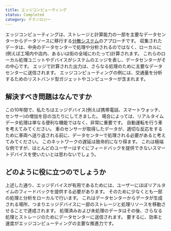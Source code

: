 ```yaml
---
title: エッジコンピューティング
status: Completed
category: テクノロジー
---
```


エッジコンピューティングは、ストレージと計算能力の一部を主要なデータセンターからデータソースに移行する[分散システム](/ja/distributed-systems/)のアプローチです。
収集されたデータは、中央のデータセンターで処理や分析されるのではなく、ローカルに(例えば工場内や店内、あるいは街の全域にわたって)計算されます。
これらのローカル処理ユニットやデバイスがシステムのエッジを表し、データセンターがその中心です。
エッジで計算された出力は、さらなる処理のために主要なデータセンターに送信されます。
エッジコンピューティングの例には、交通量を分析するためのリストバンド型ガジェットやコンピューターが含まれます。

## 解決すべき問題はなんですか

この10年間で、私たちはエッジデバイス(例えば携帯電話、スマートウォッチ、センサー)の増加を目の当たりにしてきました。
場合によっては、リアルタイムデータ処理は単なる便利な機能ではなく、非常に重要です。
自動運転を行う車を考えてみてください。
車のセンサーが取得したデータが、適切な反応をするために車両へ送り返される前に、データセンターで処理される必要があると考えてみてください。
このネットワークの遅延は致命的になり得ます。
これは極端な例ですが、ほとんどのユーザーはすぐにフィードバックを提供できないスマートデバイスを使いたいとは思わないでしょう。

## どのように役に立つのでしょうか

上述した通り、エッジデバイスが有用であるためには、ユーザーにほぼリアルタイムのフィードバックを提供する必要があります。
そのために少なくとも一部の処理と分析をローカルで行います。
これはデータセンターからデータが生成される場所、つまりエッジデバイスに一部のストレージと処理リソースを移動させることで達成されます。
処理済みおよび未処理のデータはその後、さらなる処理とストレージのためにデータセンターに送信されます。
要するに、効率と速度がエッジコンピューティングの主要な推進力です。
